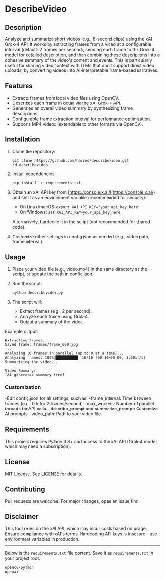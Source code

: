 # DescribeVideo

## Description
Analyze and summarize short videos (e.g., 8-second clips) using the xAI Grok-4 API. It works by extracting frames from a video at a configurable interval (default: 2 frames per second), sending each frame to the Grok-4 model for detailed description, and then combining these descriptions into a cohesive summary of the video's content and events. This is particularly useful for sharing video context with LLMs that don't support direct video uploads, by converting videos into AI-interpretable frame-based narratives.

## Features
- Extracts frames from local video files using OpenCV.
- Describes each frame in detail via the xAI Grok-4 API.
- Generates an overall video summary by synthesizing frame descriptions.
- Configurable frame extraction interval for performance optimization.
- Supports MP4 videos (extendable to other formats via OpenCV).

## Installation
1. Clone the repository:
   ```
   git clone https://github.com/haxies/describevideo.git
   cd describevideo
   ```

2. Install dependencies:
   ```
   pip install -r requirements.txt
   ```

3. Obtain an xAI API key from [https://console.x.ai/](https://console.x.ai/) and set it as an environment variable (recommended for security):
   - On Linux/macOS: `export XAI_API_KEY="your_api_key_here"`
   - On Windows: `set XAI_API_KEY=your_api_key_here`
   
   Alternatively, hardcode it in the script (not recommended for shared code).
   
4. Customize other settings in config.json as needed (e.g., video path, frame interval).

## Usage
1. Place your video file (e.g., video.mp4) in the same directory as the script, or update the path in config.json.

2. Run the script:
   ```
   python describevideo.py
   ```

3. The script will:
   - Extract frames (e.g., 2 per second).
   - Analyze each frame using Grok-4.
   - Output a summary of the video.

Example output:
```
Extracting frames...
Saved frame: frames/frame_000.jpg
...
Analyzing 16 frames in parallel (up to 8 at a time)...
Analyzing frames: 100%|██████████| 16/16 [00:10<00:00, 1.60it/s]
Summarizing the video...

Video Summary:
[AI-generated summary here]
```

### Customization
-Edit config.json for all settings, such as:
-frame_interval: Time between frames (e.g., 0.5 for 2 frames/second).
-max_workers: Number of parallel threads for API calls.
-describe_prompt and summarize_prompt: Customize AI prompts.
-video_path: Path to your video file.

## Requirements
This project requires Python 3.8+ and access to the xAI API (Grok-4 model, which may need a subscription).

## License
MIT License. See [LICENSE](LICENSE) for details.

## Contributing
Pull requests are welcome! For major changes, open an issue first.

## Disclaimer
This tool relies on the xAI API, which may incur costs based on usage. Ensure compliance with xAI's terms. Hardcoding API keys is insecure—use environment variables in production.

---

Below is the `requirements.txt` file content. Save it as `requirements.txt` in your project root.

```
opencv-python
openai
```
